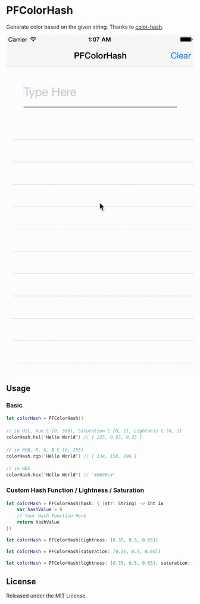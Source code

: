 # PFColorHash

Generate color based on the given string. Thanks to [color-hash](https://github.com/zenozeng/color-hash).

![Sample](Sample.gif)

## Usage

### Basic

```Swift
let colorHash = PFColorHash()

// in HSL, Hue ∈ [0, 360), Saturation ∈ [0, 1], Lightness ∈ [0, 1]
colorHash.hsl('Hello World') // [ 225, 0.65, 0.35 ]

// in RGB, R, G, B ∈ [0, 255]
colorHash.rgb('Hello World') // [ 134, 150, 196 ]

// in HEX
colorHash.hex('Hello World') // '#8696c4'
```

### Custom Hash Function / Lightness / Saturation

```Swift
let colorHash = PFColorHash(hash: { (str: String) -> Int in
	var hashValue = 0
	// Your Hash Function Here
	return hashValue
})
```

```Swift
let colorHash = PFColorHash(lightness: [0.35, 0.5, 0.65])
```

```Swift
let colorHash = PFColorHash(saturation: [0.35, 0.5, 0.65])
```

```Swift
let colorHash = PFColorHash(lightness: [0.35, 0.5, 0.65], saturation: [0.35, 0.5, 0.65])
```

## License

Released under the MIT License.